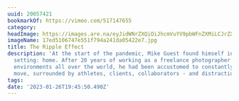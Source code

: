 ```yaml
---
uuid: 20057421
bookmarkOf: https://vimeo.com/517147655
category:
headImage: https://images.are.na/eyJidWNrZXQiOiJhcmVuYV9pbWFnZXMiLCJrZXkiOiIyMDA1NzQyMS9vcmlnaW5hbF8xN2VkNTEwNjc0N2U1NTFmNzk0YTI0MWRhMDU0MjJlNy5qcGciLCJlZGl0cyI6eyJyZXNpemUiOnsid2lkdGgiOjEyMDAsImhlaWdodCI6MTIwMCwiZml0IjoiaW5zaWRlIiwid2l0aG91dEVubGFyZ2VtZW50Ijp0cnVlfSwid2VicCI6eyJxdWFsaXR5Ijo5MH0sImpwZWciOnsicXVhbGl0eSI6OTB9LCJyb3RhdGUiOm51bGx9fQ==?bc=0
imageName: 17ed5106747e551f794a241da05422e7.jpg
title: The Ripple Effect
description: 'At the start of the pandemic, Mike Guest found himself in an unusual
  setting: home. After 20 years of working as a freelance photographer in outdoor
  environments all over the world, he had been accustomed to constantly being on the
  move, surrounded by athletes, clients, collaborators - and distractions.'
tags:
date: '2023-01-26T19:45:50.490Z'
---
```

